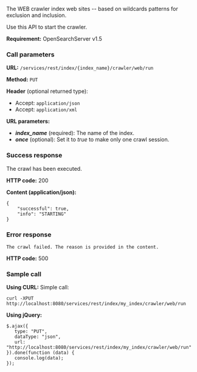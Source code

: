 The WEB crawler index web sites -- based on wildcards patterns for exclusion and inclusion.

Use this API to start the crawler.

**Requirement:** OpenSearchServer v1.5

### Call parameters

**URL:** ```/services/rest/index/{index_name}/crawler/web/run```

**Method:** ```PUT```

**Header** (optional returned type):
- Accept: ```application/json```
- Accept: ```application/xml```

**URL parameters:**
- _**index_name**_ (required): The name of the index.
- _**once**_ (optional): Set it to _true_ to make only one crawl session.

### Success response
The crawl has been executed.

**HTTP code:**
200

**Content (application/json):**

    {
        "successful": true,
        "info": "STARTING"
    }
    

### Error response

    The crawl failed. The reason is provided in the content.

**HTTP code:**
500

### Sample call

**Using CURL:**
Simple call:

    curl -XPUT http://localhost:8080/services/rest/index/my_index/crawler/web/run
    

**Using jQuery:**

    $.ajax({ 
       type: "PUT",
       dataType: "json",
       url: "http://localhost:8080/services/rest/index/my_index/crawler/web/run"
    }).done(function (data) {
       console.log(data);
    });
    
